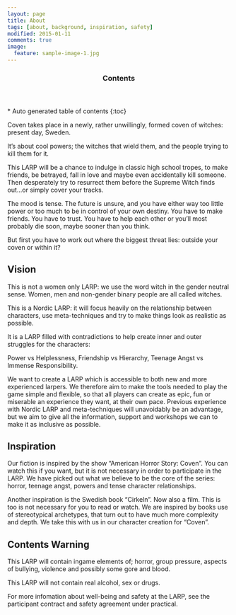 ```yaml
---
layout: page
title: About
tags: [about, background, inspiration, safety]
modified: 2015-01-11
comments: true
image:
  feature: sample-image-1.jpg
---
```


<section id="table-of-contents" class="toc">
  <header>
    <h3>Contents</h3>
  </header>
<div id="drawer" markdown="1">
*  Auto generated table of contents
{:toc}
</div>
</section><!-- /#table-of-contents -->

Coven takes place in a newly, rather unwillingly, formed coven of witches: present day, Sweden. 

It’s about cool powers; the witches that wield them, and the people trying to kill them for it.

This LARP will be a chance to indulge in classic high school tropes, to make friends, be betrayed, fall in love and maybe even accidentally kill someone. Then desperately try to resurrect them before the Supreme Witch finds out…or simply cover your tracks.

The mood is tense. The future is unsure, and you have either way too little power or too much to be in control of your own destiny. You have to make friends. You have to trust. You have to help each other or you’ll most probably die soon, maybe sooner than you think.

But first you have to work out where the biggest threat lies: outside your coven or within it?

## Vision

This is not a women only LARP: we use the word witch in the gender neutral sense. Women, men and non-gender binary people are all called witches.

This is a Nordic LARP: it will focus heavily on the relationship between characters, use meta-techniques and try to make things look as realistic as possible. 

It is a LARP filled with contradictions to help create inner and outer struggles for the characters:

Power vs Helplessness, Friendship vs Hierarchy, Teenage Angst vs Immense Responsibility.

We want to create a LARP which is accessible to both new and more experienced larpers. We therefore aim to make the tools needed to play the game simple and flexible, so that all players can create as epic, fun or miserable an experience they want, at their own pace. Previous experience with Nordic LARP and meta-techniques will unavoidably be an advantage, but we aim to give all the information, support and workshops we can to make it as inclusive as possible.

## Inspiration

Our fiction is inspired by the show “American Horror Story: Coven”. You can watch this if you want, but it is not necessary in order to participate in the LARP. We have picked out what we believe to be the core of the series: horror, teenage angst, powers and tense character relationships.

Another inspiration is the Swedish book “Cirkeln”. Now also a film. This is too is not necessary for you to read or watch. We are inspired by books use of stereotypical archetypes, that turn out to have much more complexity and depth. We take this with us in our character creation for “Coven”.

## Contents Warning

This LARP will contain ingame elements of; horror, group pressure, aspects of bullying, violence and possibly some gore and blood. 

This LARP will not contain real alcohol, sex or drugs. 

For more infomation about well-being and safety at the LARP, see the participant contract and safety agreement under practical.
